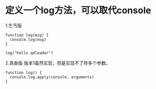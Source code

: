 # 定义一个log方法，可以取代console

1.乞丐版

```
function log(msg) {
  console.log(msg)
}

log("hello qdleader")
```

2.真香版
版本1虽然实现，但是实现不了传多个参数。
```
function log() {
  console.log.apply(console, arguments)
}
```

